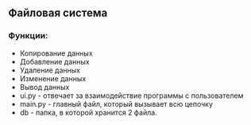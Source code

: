 ## Файловая система

### Функции:

- Копирование данных
- Добавление данных
- Удаление данных
- Изменение данных
- Вывод данных
- ui.py - отвечает за взаимодействие программы с пользователем
- main.py - главный файл, который вызывает всю цепочку
- db - папка, в которой хранится 2 файла.
